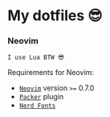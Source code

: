 # My dotfiles 😎

### Neovim

`I use Lua BTW 😎`

Requirements for Neovim:
- [`Neovim`][Neovim] version `>=` 0.7.0
- [`Packer`][Packer] plugin
- [`Nerd Fonts`][Nerd Fonts]

[Packer]: https://github.com/wbthomason/packer.nvim
[Nerd Fonts]: https://www.nerdfonts.com/
[Neovim]: https://neovim.io/